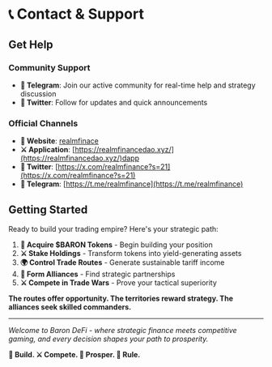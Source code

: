 # 📞 Contact & Support

## Get Help

### Community Support

* **💬 Telegram**: Join our active community for real-time help and strategy discussion
* **📢 Twitter**: Follow for updates and quick announcements

### Official Channels

* **🏰 Website**: [realmfinace](https://realmfinancedao.xyz/)
* **⚔️ Application**: [https://realmfinancedao.xyz/](https://realmfinancedao.xyz/)dapp
* **📢 Twitter**: [https://x.com/realmfinance?s=21](https://x.com/realmfinance?s=21)
* **💬 Telegram**: [https://t.me/realmfinance](https://t.me/realmfinance)



## Getting Started

Ready to build your trading empire? Here's your strategic path:

1. **🏰 Acquire $BARON Tokens** - Begin building your position
2. **⚔️ Stake Holdings** - Transform tokens into yield-generating assets
3. **🌍 Control Trade Routes** - Generate sustainable tariff income
4. **🤝 Form Alliances** - Find strategic partnerships
5. **⚔️ Compete in Trade Wars** - Prove your tactical superiority

**The routes offer opportunity. The territories reward strategy. The alliances seek skilled commanders.**

***

_Welcome to Baron DeFi - where strategic finance meets competitive gaming, and every decision shapes your path to prosperity._

**🏰 Build. ⚔️ Compete. 💎 Prosper. 👑 Rule.**
